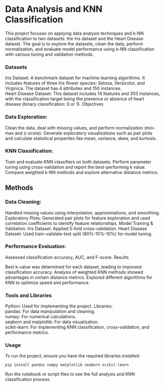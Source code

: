 # Data Analysis and KNN Classification

This project focuses on applying data analysis techniques and k-NN classification to two datasets: the Iris dataset and the Heart Disease dataset. The goal is to explore the datasets, clean the data, perform normalization, and evaluate model performance using k-NN classification with various tuning and validation methods.

### Datasets

Iris Dataset:
A benchmark dataset for machine learning algorithms. It includes features of three Iris flower species: Setosa, Versicolor, and Virginica. The dataset has 4 attributes and 150 instances.
<br> 
Heart Disease Dataset:
This dataset includes 14 features and 303 instances, with the classification target being the presence or absence of heart disease (binary classification: 0 or 1).
Objectives

### Data Exploration: 
Clean the data, deal with missing values, and perform normalization (min-max and z-score). Generate exploratory visualizations such as pair plots and calculate statistical properties like mean, variance, skew, and kurtosis.
### KNN Classification:
Train and evaluate KNN classifiers on both datasets.
Perform parameter tuning using cross-validation and report the best-performing k value.
Compare weighted k-NN methods and explore alternative distance metrics.

## Methods

### Data Cleaning: 
Handled missing values using interpolation, approximations, and smoothing.
Exploratory Plots: Generated pair plots for feature exploration and used correlation coefficients to identify feature relationships.
Model Training & Validation:
Iris Dataset: Applied 5-fold cross-validation.
Heart Disease Dataset: Used train-validate-test split (80%-10%-10%) for model tuning.
### Performance Evaluation: 
Assessed classification accuracy, AUC, and F-score.
Results

Best k-value was determined for each dataset, leading to improved classification accuracy.
Analysis of weighted KNN methods showed advantages in certain distance metrics.
Explored different algorithms for KNN to optimize speed and performance.

### Tools and Libraries

Python: Used for implementing the project.
Libraries:
<br>
pandas: For data manipulation and cleaning.
<br>
numpy: For numerical calculations.
<br>
seaborn and matplotlib: For data visualization.
<br>
scikit-learn: For implementing KNN classification, cross-validation, and performance metrics.

### Usage

To run the project, ensure you have the required libraries installed:

```console
pip install pandas numpy matplotlib seaborn scikit-learn
```
Run the notebook or script files to see the full analysis and KNN classification process.
